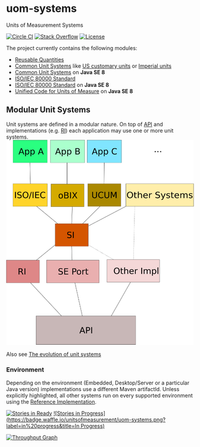 uom-systems
===========

Units of Measurement Systems

[![Circle CI](https://circleci.com/gh/unitsofmeasurement/uom-systems.svg?style=svg)](https://circleci.com/gh/unitsofmeasurement/uom-systems) 
[![Stack Overflow](http://img.shields.io/badge/stack%20overflow-unit%20systems-4183C4.svg)](http://stackoverflow.com/search?q=unit+systems)
[![License](http://img.shields.io/badge/license-BSD3-blue.svg)](http://opensource.org/licenses/BSD-3-Clause)

The project currently contains the following modules:

- [Reusable Quantities](quantity)
- [Common Unit Systems](common) like [US customary units](https://en.wikipedia.org/wiki/United_States_customary_units) or [Imperial units](https://en.wikipedia.org/wiki/Imperial_units)
- [Common Unit Systems](common-java8) on **Java SE 8**
- [ISO/IEC 80000 Standard](iso80k) 
- [ISO/IEC 80000 Standard](iso80k-java8) on **Java SE 8**
- [Unified Code for Units of Measure](ucum-java8) on **Java SE 8**

Modular Unit Systems
-------------------------------------
Unit systems are defined in a modular nature. On top of [API](../../../unit-api) and implementations (e.g. [RI](../../../unit-ri)) each application may use one or more unit systems.
![Dependencies](/src/site/resources/images/dependencies.png)

Also see [The evolution of unit systems](http://info.ee.surrey.ac.uk/Workshop/advice/coils/unit_systems/#sug)

### Environment
Depending on the environment (Embedded, Desktop/Server or a particular Java version) implementations use a different Maven artifactId. Unless explicitly highlighted, all other systems run on every supported environment using the [Reference Implementation](../../../unit-ri).

[![Stories in Ready](https://badge.waffle.io/unitsofmeasurement/uom-systems.png?label=ready&title=Ready)](https://waffle.io/unitsofmeasurement/uom-systems)
[![Stories in Progress](https://badge.waffle.io/unitsofmeasurement/uom-systems.png?label=in%20progress&title=In Progress)](https://waffle.io/unitsofmeasurement/uom-systems)

[![Throughput Graph](https://graphs.waffle.io/unitsofmeasurement/uom-systems/throughput.svg)](https://waffle.io/unitsofmeasurement/uom-systems/metrics)
